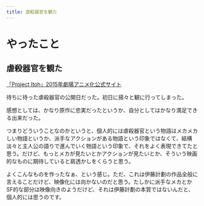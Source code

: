 ```yaml
---
title: 虐殺器官を観た
---
```


<script async src="//cdn.embedly.com/widgets/platform.js"></script>

# やったこと

## 虐殺器官を観た

<a class="embedly-card" href="http://project-itoh.com/">「Project Itoh」2015年劇場アニメ化公式サイト</a>

待ちに待った虐殺器官の公開日だった。初日に揚々と観に行ってしまった。

感想としては、かなり原作に忠実だったというか、自分としてはかなり満足できる出来だった。

つまりどういうことなのかというと、個人的には虐殺器官という物語はメカメカしい物語というか、派手なアクションがある物語という印象ではなくて、結構淡々と主人公の語りで進んでいく物語という印象で、それをよく表現できてたと思う。だけど、もっとメカが見たいとかアクションが見たいとか、そういう映画的なものに期待していると肩透かしをくらうと思う。

よくこんなものを作ったなぁ、という感じ。ただ、これは伊藤計劃の作品全般に言えることだけど、映像化には向かないのだと思う。たしかに派手なメカとかSF的な部分は映像向きのようだけど、それは伊藤計劃の本質ではないんだと、個人的には思うのです。
